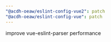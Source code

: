 ```yaml
---
"@acdh-oeaw/eslint-config-vue2": patch
"@acdh-oeaw/eslint-config-vue": patch
---
```


improve vue-eslint-parser performance
